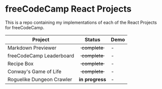 # freeCodeCamp React Projects

This is a repo containing my implementations of each of the React Projects for freeCodeCamp.

Project | Status | Demo
--- | :---: | ---
Markdown Previewer | ~~&nbsp;complete&nbsp;~~ | -
freeCodeCamp Leaderboard | ~~&nbsp;complete&nbsp;~~ | -
Recipe Box | ~~&nbsp;complete&nbsp;~~ | -
Conway's Game of Life | ~~&nbsp;complete&nbsp;~~ | -
Roguelike Dungeon Crawler | **in progress** | -
